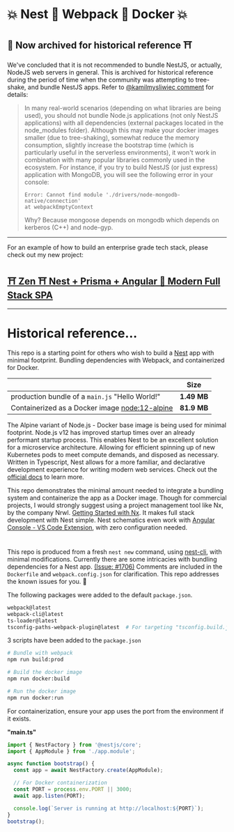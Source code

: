# 💥 Nest 🔰 Webpack 🔰 Docker 💥

## 🏯 Now archived for historical reference ⛩

We've concluded that it is not recommended to bundle NestJS, or actually, NodeJS web servers in general. This is archived for historical reference during the period of time when the community was attempting to tree-shake, and bundle NestJS apps. Refer to [@kamilmysliwiec comment](https://github.com/nestjs/nest/issues/1706#issuecomment-579248915) for details:

> In many real-world scenarios (depending on what libraries are being used), you should not bundle Node.js applications (not only NestJS applications) with all dependencies (external packages located in the node_modules folder). Although this may make your docker images smaller (due to tree-shaking), somewhat reduce the memory consumption, slightly increase the bootstrap time (which is particularly useful in the serverless environments), it won't work in combination with many popular libraries commonly used in the ecosystem.
> For instance, if you try to build NestJS (or just express) application with MongoDB, you will see the following error in your console:
>
> ```
> Error: Cannot find module './drivers/node-mongodb-native/connection'
> at webpackEmptyContext
> ```
>
> Why? Because mongoose depends on mongodb which depends on kerberos (C++) and node-gyp.

---

For an example of how to build an enterprise grade tech stack, please check out my new project:
## [⛩ Zen ⛩ Nest + Prisma + Angular 🏮 Modern Full Stack SPA](https://github.com/ZenSoftware/Zen)

---

# Historical reference...

This repo is a starting point for others who wish to build a [Nest](https://github.com/nestjs/nest) app with minimal footprint. Bundling dependencies with Webpack, and containerized for Docker.

|                                                                                 |    Size     |
| ------------------------------------------------------------------------------- | :---------: |
| production bundle of a `main.js` "Hello World!"                                 | **1.49 MB** |
| Containerized as a Docker image [node:12-alpine](https://hub.docker.com/_/node) | **81.9 MB** |

The Alpine variant of Node.js - Docker base image is being used for minimal footprint. Node.js v12 has improved startup times over an already performant startup process. This enables Nest to be an excellent solution for a microservice architecture. Allowing for efficient spinning up of new Kubernetes pods to meet compute demands, and disposed as necessary. Written in Typescript, Nest allows for a more familiar, and declarative development experience for writing modern web services. Check out the [official docs](https://docs.nestjs.com/) to learn more.

This repo demonstrates the minimal amount needed to integrate a bundling system and containerize the app as a Docker image. Though for commercial projects, I would strongly suggest using a project management tool like Nx, by the company Nrwl. [Getting Started with Nx](https://nx.dev/angular/getting-started/getting-started). It makes full stack development with Nest simple. Nest schematics even work with [Angular Console - VS Code Extension](https://marketplace.visualstudio.com/items?itemName=nrwl.angular-console), with zero configuration needed.

#

This repo is produced from a fresh `nest new` command, using [nest-cli](https://docs.nestjs.com/cli/usages), with minimal modifications. Currently there are some intricacies with bundling dependencies for a Nest app. [(Issue: #1706)](https://github.com/nestjs/nest/issues/1706) Comments are included in the `Dockerfile` and `webpack.config.json` for clarification. This repo addresses the known issues for you. 🥂

The following packages were added to the default `package.json`.

```bash
webpack@latest
webpack-cli@latest
ts-loader@latest
tsconfig-paths-webpack-plugin@latest  # For targeting "tsconfig.build.json"
```

3 scripts have been added to the `package.json`

```bash
# Bundle with webpack
npm run build:prod

# Build the docker image
npm run docker:build

# Run the docker image
npm run docker:run
```

For containerization, ensure your app uses the port from the environment if it exists.

**"main.ts"**

```ts
import { NestFactory } from '@nestjs/core';
import { AppModule } from './app.module';

async function bootstrap() {
  const app = await NestFactory.create(AppModule);

  // For Docker containerization
  const PORT = process.env.PORT || 3000;
  await app.listen(PORT);

  console.log(`Server is running at http://localhost:${PORT}`);
}
bootstrap();
```
